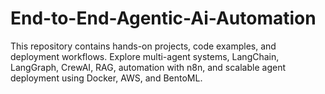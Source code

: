 # End-to-End-Agentic-Ai-Automation
This repository contains hands-on projects, code examples, and deployment workflows. Explore multi-agent systems, LangChain, LangGraph, CrewAI, RAG, automation with n8n, and scalable agent deployment using Docker, AWS, and BentoML.
